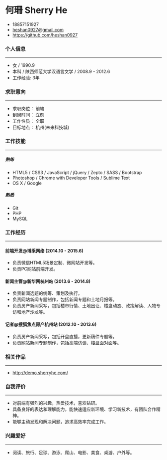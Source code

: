# 何珊 Sherry He
* 18857151927
* <heshan0927@gmail.com>
* <https://github.com/heshan0927>


### 个人信息

---

* 女 / 1990.9
* 本科 / 陕西师范大学汉语言文学 / 2008.9 - 2012.6
* 工作经验: 3年

### 求职意向

---
* 求职岗位： 前端
* 到岗时间： 立刻
* 工作性质： 全职
* 目标地点： 杭州(未来科技城)


### 工作技能

---

##### 熟练

  * HTML5 / CSS3 / JavaScript / jQuery / Zepto / SASS / Bootstrap
  * Photoshop / Chrome with Developer Tools / Sublime Text
  * OS X / Google

##### 熟悉

* Git
* PHP
* MySQL

### 工作经历

---

#### 前端开发@博采网络 (2014.10 - 2015.6)

* 负责微信HTML5场景定制、微网站开发等。
* 负责PC网站前端开发。

#### 新闻主管@新华网杭州站 (2013.6 - 2014.8)

* 负责新闻选题的统筹、策划及执行。
* 负责网站新闻专题制作，包括新闻专题和土地月报等。
* 负责房产新闻采写，包括楼市行情、土地出让、楼盘动态、政策解读、人物专访和地产沙龙等。

#### 记者@搜狐焦点房产杭州站 (2012.10 - 2013.6)

* 负责房产新闻采写，包括开盘直播，更新稿件专题等。
* 负责网站新闻专题制作，包括高端访谈、楼盘面对面等。

### 相关作品

---

* http://demo.sherryhe.com/

### 自我评价

---

* 对前端有强烈的兴趣，热爱技术，喜欢钻研。
* 具备良好的表达和理解能力，能快速适应新环境、学习新技术，有团队合作精神。
* 能够主动发现和解决问题，追求高效率完成工作。

  
### 兴趣爱好

---

* 阅读、旅行、足球、游泳、爬山、电影、美食、桌游、户外等。
